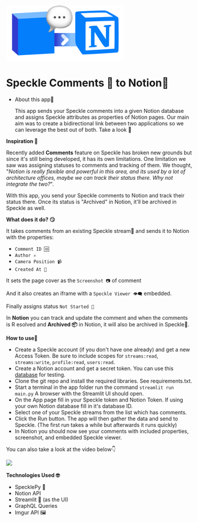 ![](https://github.com/bimgeek/speckle-hackathon-notion/blob/main/app-logo.png)

# **Speckle Comments 💬 to Notion📄**

- About this app🔽
    
    This app sends your Speckle comments into a given Notion database and assigns Speckle attributes as properties of Notion pages. Our main aim was to create a bidirectional link between two applications so we can leverage the best out of both. Take a look 👀
    

****Inspiration 🌹****

Recently added **Comments** feature on Speckle has broken new grounds but since it's still being developed, it has its own limitations. One limitation we saw was assigning statuses to comments and tracking of them. We thought, "*Notion is really flexible and powerful in this area, and its used by a lot of architecture offices, maybe we can track their status there. Why not integrate the two?*".

With this app, you send your Speckle comments to Notion and track their status there. Once its status is "Archived" in Notion, it'll be archived in Speckle as well.

****What does it do? 😏****

It takes comments from an existing Speckle stream🌊 and sends it to Notion with the properties:

- `Comment ID 🆔`
- `Author ✍`
- `Camera Position 📹`
- `Created At 📅`

It sets the page cover as the `Screenshot 📷` of comment

And it also creates an iframe with a `Speckle Viewer 👁‍🗨` embedded.

Finally assigns status `Not Started 🔴`

In **Notion** you can track and update the comment and when the comments is R esolved and **Archived 📦** in Notion, it will also be archived in Speckle🔹.

****How to use🤔****
- Create a Speckle account (if you don't have one already) and get a new Access Token. Be sure to include scopes for `streams:read`, `streams:write`, `profile:read`, `users:read`.
- Create a Notion account and get a secret token. You can use this [database](https://mbgoker.notion.site/mbgoker/26d224183bfc488181a37cd2d74be1bf?v=82cab8b3adbc4589a033c7065f392c80) for testing.
- Clone the git repo and install the required libraries. See requirements.txt.
- Start a terminal in the app folder run the command `streamlit run main.py` A browser with the Streamlit UI should open.
- On the App page fill in your Speckle token and Notion Token. If using your own Notion database fill in it's database ID.
- Select one of your Speckle streams from the list which has comments.
- Click the Run button. The app will then gather the data and send to Speckle. (The first run takes a while but afterwards it runs quickly)
- In Notion you should now see your comments with included properties, screenshot, and embedded Speckle viewer.

You can also take a look at the video below👇

![](https://i3.ytimg.com/vi/WQoxlD1S3p4/maxresdefault.jpg)

****Technologies Used 🤓****

- SpecklePy 🐍
- Notion API
- Streamlit 👑 (as the UI)
- GraphQL Queries
- Imgur API 🖼
